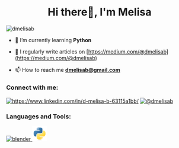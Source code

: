 

<h1 align="center">Hi there👋, I'm Melisa</h1>
<p align="left"> <img src="https://komarev.com/ghpvc/?username=dmelisab&label=Profile%20views&color=0e75b6&style=flat" alt="dmelisab" /> </p>

- 🌱 I’m currently learning **Python**

- 📝 I regularly write articles on [https://medium.com/@dmelisab](https://medium.com/@dmelisab)

- 📫 How to reach me **dmelisab@gmail.com**

<h3 align="left">Connect with me:</h3>
<p align="left">
<a href="https://linkedin.com/in/https://www.linkedin.com/in/d-melisa-b-63115a1bb/" target="blank"><img align="center" src="https://raw.githubusercontent.com/rahuldkjain/github-profile-readme-generator/master/src/images/icons/Social/linked-in-alt.svg" alt="https://www.linkedin.com/in/d-melisa-b-63115a1bb/" height="30" width="40" /></a>
<a href="https://medium.com/@dmelisab" target="blank"><img align="center" src="https://raw.githubusercontent.com/rahuldkjain/github-profile-readme-generator/master/src/images/icons/Social/medium.svg" alt="@dmelisab" height="30" width="40" /></a>
</p>

<h3 align="left">Languages and Tools:</h3>
<p align="left"> <a href="https://www.blender.org/" target="_blank" rel="noreferrer"> <img src="https://download.blender.org/branding/community/blender_community_badge_white.svg" alt="blender" width="40" height="40"/> </a> <a href="https://www.python.org" target="_blank" rel="noreferrer"> <img src="https://raw.githubusercontent.com/devicons/devicon/master/icons/python/python-original.svg" alt="python" width="40" height="40"/> </a> </p>
